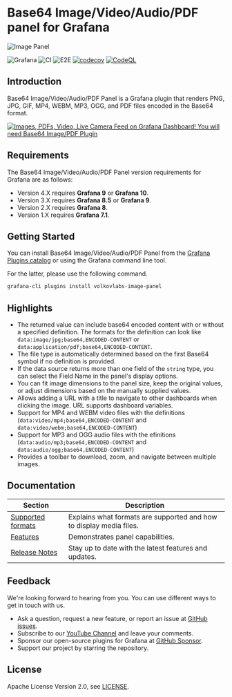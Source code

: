 # Base64 Image/Video/Audio/PDF panel for Grafana

![Image Panel](https://raw.githubusercontent.com/volkovlabs/volkovlabs-image-panel/main/src/img/image-panel.png)

![Grafana](https://img.shields.io/badge/Grafana-10.1-orange)
![CI](https://github.com/volkovlabs/volkovlabs-image-panel/workflows/CI/badge.svg)
![E2E](https://github.com/volkovlabs/volkovlabs-image-panel/workflows/E2E/badge.svg)
[![codecov](https://codecov.io/gh/VolkovLabs/volkovlabs-image-panel/branch/main/graph/badge.svg?token=0m6f0ktUar)](https://codecov.io/gh/VolkovLabs/volkovlabs-image-panel)
[![CodeQL](https://github.com/VolkovLabs/volkovlabs-image-panel/actions/workflows/codeql-analysis.yml/badge.svg)](https://github.com/VolkovLabs/volkovlabs-image-panel/actions/workflows/codeql-analysis.yml)

## Introduction

Base64 Image/Video/Audio/PDF Panel is a Grafana plugin that renders PNG, JPG, GIF, MP4, WEBM, MP3, OGG, and PDF files encoded in the Base64 format.

[![Images, PDFs, Video, Live Camera Feed on Grafana Dashboard! You will need Base64 Image/PDF Plugin](https://raw.githubusercontent.com/volkovlabs/volkovlabs-image-panel/main/img/video.png)](https://youtu.be/1_bgLSehjhg)

## Requirements

The Base64 Image/Video/Audio/PDF Panel version requirements for Grafana are as follows:

- Version 4.X requires **Grafana 9** or **Grafana 10**.
- Version 3.X requires **Grafana 8.5** or **Grafana 9**.
- Version 2.X requires **Grafana 8**.
- Version 1.X requires **Grafana 7.1**.

## Getting Started

You can install Base64 Image/Video/Audio/PDF Panel from the [Grafana Plugins catalog](https://grafana.com/grafana/plugins/volkovlabs-image-panel/) or using the Grafana command line tool.

For the latter, please use the following command.

```bash
grafana-cli plugins install volkovlabs-image-panel
```

## Highlights

- The returned value can include base64 encoded content with or without a specified definition. The formats for the definition can look like `data:image/jpg;base64,ENCODED-CONTENT` or `data:application/pdf;base64,ENCODED-CONTENT`.
- The file type is automatically determined based on the first Base64 symbol if no definition is provided.
- If the data source returns more than one field of the `string` type, you can select the Field Name in the panel's display options.
- You can fit image dimensions to the panel size, keep the original values, or adjust dimensions based on the manually supplied values.
- Allows adding a URL with a title to navigate to other dashboards when clicking the image. URL supports dashboard variables.
- Support for MP4 and WEBM video files with the definitions (`data:video/mp4;base64,ENCODED-CONTENT` and `data:video/webm;base64,ENCODED-CONTENT`)
- Support for MP3 and OGG audio files with the efinitions (`data:audio/mp3;base64,ENCODED-CONTENT` and `data:audio/ogg;base64,ENCODED-CONTENT`)
- Provides a toolbar to download, zoom, and navigate between multiple images.

## Documentation

| Section                      | Description                                                         |
| ---------------------------- | ------------------------------------------------------------------- |
| [Supported formats](https://volkovlabs.io/plugins/volkovlabs-image-panel/formats/) | Explains what formats are supported and how to display media files. |
| [Features](https://volkovlabs.io/plugins/volkovlabs-image-panel/features/)         | Demonstrates panel capabilities.                                          |
| [Release Notes](https://volkovlabs.io/plugins/volkovlabs-image-panel/release/)     | Stay up to date with the latest features and updates.               |

## Feedback

We're looking forward to hearing from you. You can use different ways to get in touch with us.

- Ask a question, request a new feature, or report an issue at [GitHub issues](https://github.com/volkovlabs/volkovlabs-image-panel/issues/new/choose).
- Subscribe to our [YouTube Channel](https://www.youtube.com/@volkovlabs) and leave your comments.
- Sponsor our open-source plugins for Grafana at [GitHub Sponsor](https://github.com/sponsors/VolkovLabs).
- Support our project by starring the repository.

## License

Apache License Version 2.0, see [LICENSE](https://github.com/volkovlabs/volkovlabs-image-panel/blob/main/LICENSE).
